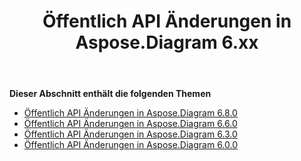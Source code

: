 ﻿---
title: Öffentlich API Änderungen in Aspose.Diagram 6.xx
type: docs
weight: 30
url: /de/net/public-api-changes-in-aspose-diagram-6-x-x/
---
**Dieser Abschnitt enthält die folgenden Themen**
- [Öffentlich API Änderungen in Aspose.Diagram 6.8.0](/diagram/de/net/public-api-changes-in-aspose-diagram-6-8-0/)
- [Öffentlich API Änderungen in Aspose.Diagram 6.6.0](/diagram/de/net/public-api-changes-in-aspose-diagram-6-6-0/)
- [Öffentlich API Änderungen in Aspose.Diagram 6.3.0](/diagram/de/net/public-api-changes-in-aspose-diagram-6-3-0/)
- [Öffentlich API Änderungen in Aspose.Diagram 6.0.0](/diagram/de/net/public-api-changes-in-aspose-diagram-6-0-0/)

